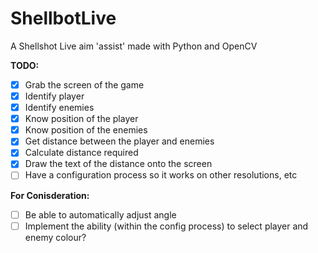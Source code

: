 # ShellbotLive
A Shellshot Live aim 'assist' made with Python and OpenCV

**TODO:**
- [x] Grab the screen of the game
- [x] Identify player
- [x] Identify enemies
- [x] Know position of the player
- [x] Know position of the enemies
- [x] Get distance between the player and enemies
- [x] Calculate distance required
- [x] Draw the text of the distance onto the screen
- [ ] Have a configuration process so it works on other resolutions, etc

**For Conisderation:**
- [ ] Be able to automatically adjust angle
- [ ] Implement the ability (within the config process) to select player and enemy colour?